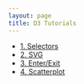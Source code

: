 ```yaml
---
layout: page
title: D3 Tutorials
---
```


- [1. Selectors](1-selectors)
- [2. SVG](2-svg)
- [3. Enter/Exit](3-enter-exit)
- [4. Scatterplot](4-scatterplot)
